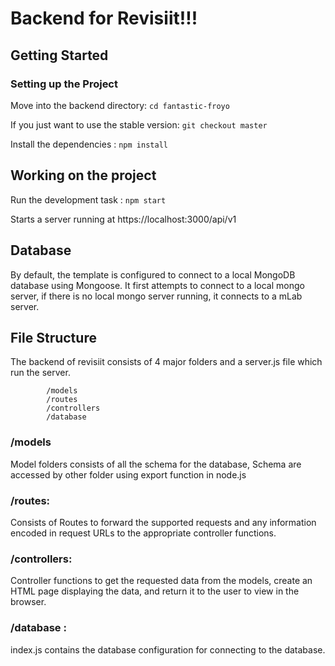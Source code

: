 # Backend for Revisiit!!!

## Getting Started

### Setting up the Project

Move into the backend directory: `cd fantastic-froyo`

If you just want to use the stable version: `git checkout master`

Install the dependencies : `npm install`

## Working on the project

Run the development task : `npm start`

Starts a server running at https://localhost:3000/api/v1

## Database

By default, the template is configured to connect to a local MongoDB database using Mongoose. It first attempts to connect to a local mongo server, if there is no local mongo server running, it connects to a mLab server.

## File Structure

The backend of revisiit consists of 4 major folders and a server.js file which run the server.

```
        /models
        /routes
        /controllers
        /database
```

### /models

Model folders consists of all the schema for the database, Schema are accessed by other folder using export function in node.js

### /routes:

Consists of Routes to forward the supported requests and any information encoded in request URLs to the appropriate controller functions.

### /controllers:

Controller functions to get the requested data from the models, create an HTML page displaying the data, and return it to the user to view in the browser.

### /database :

index.js contains the database configuration for connecting to the database.
